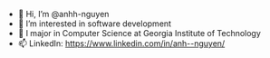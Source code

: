 - 👋 Hi, I’m @anhh-nguyen
- 👀 I’m interested in software development
- 🌱 I major in Computer Science at Georgia Institute of Technology
- 📫 LinkedIn: https://www.linkedin.com/in/anh--nguyen/
<!---
anhh-nguyen/anhh-nguyen is a ✨ special ✨ repository because its `README.md` (this file) appears on your GitHub profile.
You can click the Preview link to take a look at your changes.
--->
